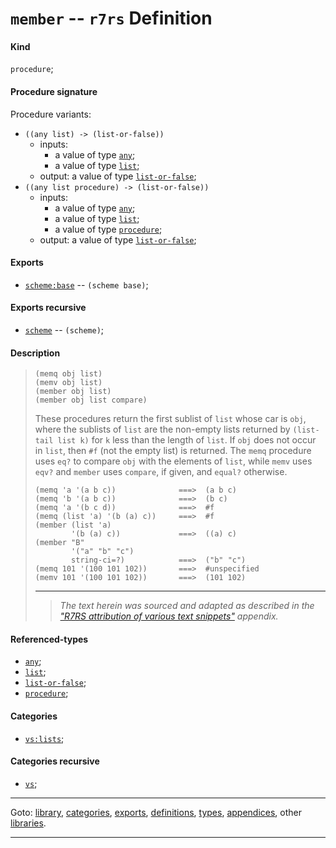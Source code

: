 

<a id='definition__r7rs__member'></a>

# `member` -- `r7rs` Definition


<a id='definition__r7rs__member__kind'></a>

#### Kind

`procedure`;


<a id='definition__r7rs__member__procedure-signature'></a>

#### Procedure signature

Procedure variants:
 * `((any list) -> (list-or-false))`
   * inputs:
     * a value of type [`any`](../../r7rs/types/any.md#type__r7rs__any);
     * a value of type [`list`](../../r7rs/types/list.md#type__r7rs__list);
   * output: a value of type [`list-or-false`](../../r7rs/types/list-or-false.md#type__r7rs__list-or-false);
 * `((any list procedure) -> (list-or-false))`
   * inputs:
     * a value of type [`any`](../../r7rs/types/any.md#type__r7rs__any);
     * a value of type [`list`](../../r7rs/types/list.md#type__r7rs__list);
     * a value of type [`procedure`](../../r7rs/types/procedure.md#type__r7rs__procedure);
   * output: a value of type [`list-or-false`](../../r7rs/types/list-or-false.md#type__r7rs__list-or-false);


<a id='definition__r7rs__member__exports'></a>

#### Exports

 * [`scheme:base`](../../r7rs/exports/scheme_3a_base.md#export__r7rs__scheme_3a_base) -- `(scheme base)`;


<a id='definition__r7rs__member__exports-recursive'></a>

#### Exports recursive

 * [`scheme`](../../r7rs/exports/scheme.md#export__r7rs__scheme) -- `(scheme)`;


<a id='definition__r7rs__member__description'></a>

#### Description

> ````
> (memq obj list)
> (memv obj list)
> (member obj list)
> (member obj list compare)
> ````
> 
> 
> These procedures return the first sublist of `list` whose car is
> `obj`, where the sublists of `list` are the non-empty lists
> returned by `(list-tail list k)` for `k` less
> than the length of `list`.  If
> `obj` does not occur in `list`, then `#f` (not the empty list) is
> returned.  The `memq` procedure uses `eq?` to compare `obj` with the elements of
> `list`, while `memv` uses `eqv?` and
> `member` uses `compare`, if given, and `equal?` otherwise.
> 
> ````
> (memq 'a '(a b c))              ===>  (a b c)
> (memq 'b '(a b c))              ===>  (b c)
> (memq 'a '(b c d))              ===>  #f
> (memq (list 'a) '(b (a) c))     ===>  #f
> (member (list 'a)
>         '(b (a) c))             ===>  ((a) c)
> (member "B"
>         '("a" "b" "c")
>         string-ci=?)            ===>  ("b" "c")
> (memq 101 '(100 101 102))       ===>  #unspecified
> (memv 101 '(100 101 102))       ===>  (101 102)
> ````
> 
> 
> ----
> > *The text herein was sourced and adapted as described in the ["R7RS attribution of various text snippets"](../../r7rs/appendices/attribution.md#appendix__r7rs__attribution) appendix.*


<a id='definition__r7rs__member__referenced-types'></a>

#### Referenced-types

 * [`any`](../../r7rs/types/any.md#type__r7rs__any);
 * [`list`](../../r7rs/types/list.md#type__r7rs__list);
 * [`list-or-false`](../../r7rs/types/list-or-false.md#type__r7rs__list-or-false);
 * [`procedure`](../../r7rs/types/procedure.md#type__r7rs__procedure);


<a id='definition__r7rs__member__categories'></a>

#### Categories

 * [`vs:lists`](../../vonuvoli/categories/vs_3a_lists.md#category__vonuvoli__vs_3a_lists);


<a id='definition__r7rs__member__categories-recursive'></a>

#### Categories recursive

 * [`vs`](../../vonuvoli/categories/vs.md#category__vonuvoli__vs);

----

Goto: [library](../../r7rs/_index.md#library__r7rs), [categories](../../r7rs/categories/_index.md#toc__r7rs__categories), [exports](../../r7rs/exports/_index.md#toc__r7rs__exports), [definitions](../../r7rs/definitions/_index.md#toc__r7rs__definitions), [types](../../r7rs/types/_index.md#toc__r7rs__types), [appendices](../../r7rs/appendices/_index.md#toc__r7rs__appendices), other [libraries](../../_libraries.md#toc__libraries).

----

